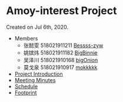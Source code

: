 # Amoy-interest Project

Created on Jul 6th, 2020.

- Members
  - 张懿雯 518021911211 [Bessss-zyw](https://github.com/orgs/Amoy-interest/people/Bessss-zyw) 
  - 姚镔炜 518021911182 [BigBinnie](https://github.com/orgs/Amoy-interest/people/BigBinnie)
  - 吴泽川 518021910168 [bigOnion](https://github.com/orgs/Amoy-interest/people/explodingnerk)
  - 莫戈泉 518021910917 [mokkkkk](https://github.com/orgs/Amoy-interest/people/mokkkkk)
- [Project Introduction](https://github.com/Amoy-interest/Doc/blob/master/project-introduction.md)
- [Meeting Minutes](https://github.com/Amoy-interest/Doc/tree/master/meeting)
- [Schedule](https://github.com/Amoy-interest/Doc/blob/master/schedule.md)
- [Footprint](https://github.com/Amoy-interest/Doc/blob/master/footprint.md)



